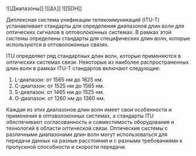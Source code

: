 ![[Диапазоны]]
![[Δλ]]
![[SDH]]

Диплексная система унификации телекоммуникаций (ITU-T) устанавливает стандарты для определения диапазонов длин волн для оптических сигналов в оптоволоконных системах. В рамках этой системы определены стандарты для специфических длин волн, которые используются в оптоволоконных связях.

ITU определяет ряд стандартных длин волн, которые применяются в оптических системах связи. Некоторые из наиболее распространенных длин волн в рамках ITU-T стандартов включают следующие:

1. L-диапазон: от 1565 нм до 1625 нм.
2. C-диапазон: от 1525 нм до 1565 нм.
3. S-диапазон: от 1465 нм до 1525 нм.
4. O-диапазон: от 1260 нм до 1360 нм.

Каждая из этих диапазонов длин волн имеет свои особенности и применения в оптоволоконных системах, а стандарты ITU обеспечивают согласованность и совместимость оборудования и технологий в области оптической связи. Оптические системы с различными диапазонами длин волн могут использоваться для передачи данных на разные расстояния и с разными требованиями к пропускной способности и скорости передачи.